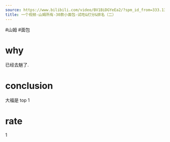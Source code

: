 ```yaml
---
source: https://www.bilibili.com/video/BV1BiDGYeEa2/?spm_id_from=333.1387.favlist.content.click&vd_source=549bde2564979641a5f0adbcfa529b0a
title: 一个视频-山姆所有-30款小面包-试吃&打分&排名（二）
---
```


#山姆 #面包
# why
已经去魅了.

# conclusion
大福是 top 1
# rate
1